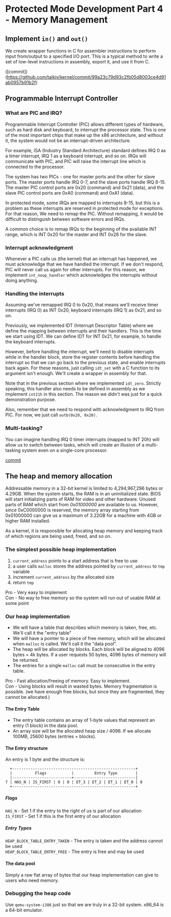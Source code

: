 # Protected Mode Development Part 4 - Memory Management

## Implement `in()` and `out()`

We create wrapper functions in C for assembler instructions to perform input from/output to a specified I/O port. This is a typical method to write a set of low-level instructions in assembly, export it, and use it from C.

([commit])(https://github.com/taikiy/kernel/commit/99a23c79d93c2fb05d8003ce4d91ab0957b91b2f)

## Programmable Interrupt Controller

### What are PIC and IRQ?

Programmable Interrupt Controller (PIC) allows different types of hardware, such as hard disk and keyboard, to interrupt the processor state. This is one of the most important chips that make up the x86 architecture, and without it, the system would not be an interrupt-driven architecture.

For example, ISA (Industry Standard Architecture) standard defines IRQ 0 as a timer interrupt, IRQ 1 as a keyboard interrupt, and so on. IRQs will communicate with PIC, and PIC will raise the interrupt line which is connected to the processor.

The system has two PICs - one for master ports and the other for slave ports. The master ports handle IRQ 0-7, and the slave ports handle IRQ 8-15. The master PIC control ports are 0x20 (command) and 0x21 (data), and the slave PIC control ports are 0xA0 (command) and 0xA1 (data).

In protected mode, some IRQs are mapped to interrupts 8-15, but this is a problem as these interrupts are reserved in protected mode for exceptions. For that reason, We need to remap the PIC. Without remapping, it would be difficult to distinguish between software errors and IRQs.

A common choice is to remap IRQs to the beginning of the available INT range, which is INT 0x20 for the master and INT 0x28 for the slave.

### Interrupt acknowledgment

Whenever a PIC calls us (the kernel) that an interrupt has happened, we must acknowledge that we have handled the interrupt. If we don't respond, PIC will never call us again for other interrupts. For this reason, we implement `int_noop_handler` which acknowledges the interrupts without doing anything.

### Handling the interrupts

Assuming we've remapped IRQ 0 to 0x20, that means we'll receive timer interrupts (IRQ 0) as INT 0x20, keyboard interrupts (IRQ 1) as 0x21, and so on.

Previously, we implemented IDT (Interrupt Descriptor Table) where we define the mapping between interrupts and their handlers. This is the time we start using IDT. We can define IDT for INT 0x21, for example, to handle the keyboard interrupts.

However, before handling the interrupt, we'll need to disable interrupts while in the handler block, store the register contents before handling the interrupt so that we can go back to the previous state, and enable interrupts back again. For these reasons, just calling `idt_set` with a C function to its argument isn't enough. We'll create a wrapper in assembly for that.

Note that in the previous section where we implemented `idt_zero`. Strictly speaking, this handler also needs to be defined in assembly as we implement `int21h` in this section. The reason we didn't was just for a quick demonstration purpose.

Also, remember that we need to respond with acknowledgment to IRQ from PIC. For now, we just call `outb(0x20, 0x20)`.

### Multi-tasking?

You can imagine handling IRQ 0 timer interrupts (mapped to INT 20h) will allow us to switch between tasks, which will create an illusion of a multi-tasking system even on a single-core processor.

[commit](https://github.com/taikiy/kernel/commit/8b01fa3cd90cb383c3861efd33f4d8b987b76945)

## The heap and memory allocation

Addressable memory in a 32-bit kernel is limited to 4,294,967,296 bytes or 4.29GB. When the system starts, the RAM is in an uninitialized state. BIOS will start initializing parts of RAM for video and other hardware. Unused parts of RAM which start from _0x01000000_ are available to us. However, since 0xC0000000 is reserved, the memory array starting from 0x01000000 can give us a maximum of 3.22GB for a machine with 4GB or higher RAM installed.

As a kernel, it is responsible for allocating heap memory and keeping track of which regions are being used, freed, and so on.

### The simplest possible heap implementation

1. `current_address` points to a start address that is free to use
2. a user calls `malloc` stores the address pointed by `current_address` to `tmp` variable
3. increment `current_address` by the allocated size
4. return `tmp`

Pro - Very easy to implement\
Con - No way to free memory so the system will run out of usable RAM at some point

### Our heap implementation

- We will have a table that describes which memory is taken, free, etc. We'll call it the "entry table"
- We will have a pointer to a piece of free memory, which will be allocated when `malloc` is called. We'll call it the "data pool".
- The heap will be allocated by blocks. Each block will be aligned to 4096 bytes = 4k bytes. If a user requests 50 bytes, 4096 bytes of memory will be returned.
- The entries for a single `malloc` call must be consecutive in the entry table.

Pro - Fast allocation/freeing of memory. Easy to implement.\
Con - Using blocks will result in wasted bytes. Memory fragmentation is possible. (we have enough free blocks, but since they are fragmented, they cannot be allocated.)

#### The Entry Table

- The entry table contains an array of 1-byte values that represent an entry (1 block) in the data pool.
- An array size will be the allocated heap size / 4096. If we allocate 100MB, 25600 bytes (entries = blocks).

#### The Entry structure

An entry is 1 byte and the structure is:

```
  +------------------------------------------------------+
  |          Flags           |         Entry Type        |
  |--------------------------+---------------------------|
7 | HAS_N | IS_FIRST | 0 | 0 | ET_3 | ET_2 | ET_1 | ET_0 | 0
  +------------------------------------------------------+
```

##### Flags

`HAS_N` - Set 1 if the entry to the right of us is part of our allocation\
`IS_FIRST` - Set 1 if this is the first entry of our allocation

##### Entry Types

`HEAP_BLOCK_TABLE_ENTRY_TAKEN` - The entry is taken and the address cannot be used\
`HEAP_BLOCK_TABLE_ENTRY_FREE` - The entry is free and may be used

#### The data pool

Simply a raw flat array of bytes that our heap implementation can give to users who need memory.

### Debugging the heap code

Use `qemu-system-i386` just so that we are truly in a 32-bit system. x86_64 is a 64-bit emulator.
